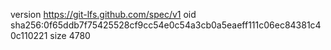 version https://git-lfs.github.com/spec/v1
oid sha256:0f65ddb7f75425528cf9cc54e0c54a3cb0a5eaeff111c06ec84381c40c110221
size 4780
